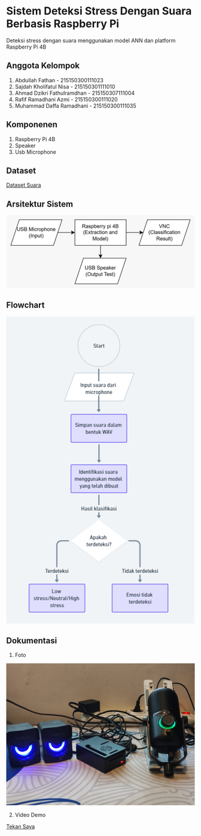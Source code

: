# Sistem Deteksi Stress Dengan Suara Berbasis Raspberry Pi

Deteksi stress dengan suara menggunakan model ANN dan platform Raspberry Pi 4B

## Anggota Kelompok

1. Abdullah Fathan - 215150300111023
2. Sajdah Kholifatul Nisa - 215150301111010
3. Ahmad Dzikri Fathulramdhan - 215150307111004
4. Rafif Ramadhani Azmi - 215150300111020
5. Muhammad Daffa Ramadhani - 215150300111035

## Komponenen

1. Raspberry Pi 4B
2. Speaker
3. Usb Microphone

## Dataset

[Dataset Suara](https://drive.google.com/drive/folders/1V3beCq4iFl9vQK5OblUxeONiCVzAuFiw?usp=sharing)

## Arsitektur Sistem

![Diagram Blok](assets/diagram_blok.jpeg)

## Flowchart

![Flowchart Sistem](assets/flowchart.png)

## Dokumentasi

1. Foto

![Sistem Komentasi](assets/sistem_dokumentasi.jpeg)

2. Video Demo

[Tekan Saya](https://drive.google.com/file/d/1_CYfVi0nEDSSncCDu5UBidSD9NjiWFgG/view)
